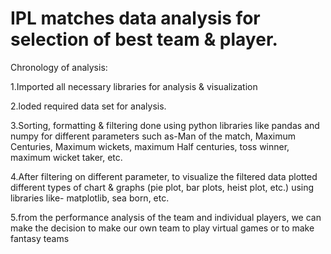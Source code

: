 # IPL matches data analysis for selection of best team & player.


Chronology of analysis:

1.Imported all necessary libraries for analysis & visualization

2.loded required data set for analysis.

3.Sorting, formatting & filtering done using python libraries like pandas and numpy for different parameters such as-Man of the match, Maximum Centuries, Maximum wickets, maximum Half centuries, toss winner, maximum wicket taker, etc.

4.After filtering on different parameter, to visualize the filtered data plotted different types of chart & graphs (pie plot, bar plots, heist plot, etc.) using libraries like- matplotlib, sea born, etc.

5.from the performance analysis of the team and individual players, we can make the decision to make our own team to play virtual games or to make fantasy teams
